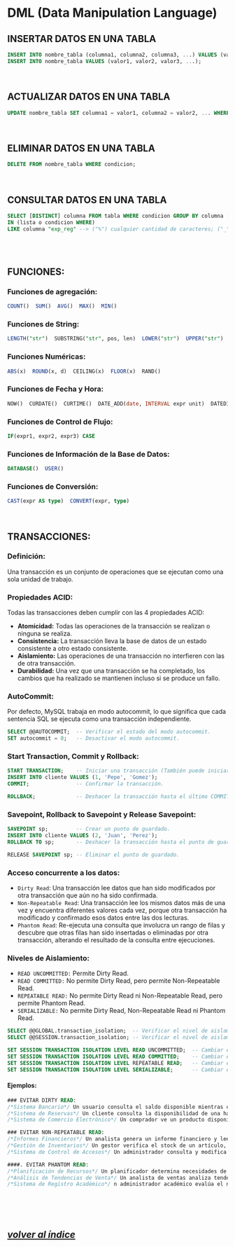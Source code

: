 # DML (Data Manipulation Language)

## INSERTAR DATOS EN UNA TABLA
```sql
INSERT INTO nombre_tabla (columna1, columna2, columna3, ...) VALUES (valor1, valor2, valor3, ...);
INSERT INTO nombre_tabla VALUES (valor1, valor2, valor3, ...);
```
<br>

## ACTUALIZAR DATOS EN UNA TABLA
```sql
UPDATE nombre_tabla SET columna1 = valor1, columna2 = valor2, ... WHERE condicion;
```
<br>

## ELIMINAR DATOS EN UNA TABLA
```sql
DELETE FROM nombre_tabla WHERE condicion;
```
<br>

## CONSULTAR DATOS EN UNA TABLA
```sql
SELECT [DISTINCT] columna FROM tabla WHERE condicion GROUP BY columna [ASC | DESC] [WITH ROLLUP] HAVING condicion_groupBy ORDER BY columna [ASC | DESC] LIMIT n_filas
IN (lista o condicion WHERE)
LIKE columna "exp_reg" --> ("%") cualquier cantidad de caracteres; ("_") un solo carácter
```
<br><br>

## FUNCIONES:
### Funciones de agregación:
```sql
COUNT()  SUM()  AVG()  MAX()  MIN()
```

### Funciones de String:
```sql
LENGTH("str")  SUBSTRING("str", pos, len)  LOWER("str")  UPPER("str")  REPLACE("str", "from_str", "to_str")  CONCAT ("str1", "str2", "...")	
```

### Funciones Numéricas:
```sql
ABS(x)  ROUND(x, d)  CEILING(x)  FLOOR(x)  RAND()
```

### Funciones de Fecha y Hora:
```sql
NOW()  CURDATE()  CURTIME()  DATE_ADD(date, INTERVAL expr unit)  DATEDIFF(expr1, expr2)
```

### Funciones de Control de Flujo:
```sql
IF(expr1, expr2, expr3)	CASE
```

### Funciones de Información de la Base de Datos:
```sql
DATABASE()  USER()
```

### Funciones de Conversión:
```sql
CAST(expr AS type)  CONVERT(expr, type)
```
<br>

## TRANSACCIONES:
### Definición:
Una transacción es un conjunto de operaciones que se ejecutan como una sola unidad de trabajo. 

### Propiedades ACID:
Todas las transacciones deben cumplir con las 4 propiedades ACID:
- **Atomicidad:** Todas las operaciones de la transacción se realizan o ninguna se realiza.
- **Consistencia:** La transacción lleva la base de datos de un estado consistente a otro estado consistente.
- **Aislamiento:** Las operaciones de una transacción no interfieren con las de otra transacción.
- **Durabilidad:** Una vez que una transacción se ha completado, los cambios que ha realizado se mantienen incluso si se produce un fallo.

### AutoCommit:
Por defecto, MySQL trabaja en modo autocommit, lo que significa que cada sentencia SQL se ejecuta como una transacción independiente. 
```sql
SELECT @@AUTOCOMMIT;  -- Verificar el estado del modo autocommit.
SET autocommit = 0;   -- Desactivar el modo autocommit.
```

### Start Transaction, Commit y Rollback:
```sql
START TRANSACTION;    -- Iniciar una transacción (También puede iniciar con BEGIN).
INSERT INTO cliente VALUES (1, 'Pepe', 'Gomez');
COMMIT;               -- Confirmar la transacción.

ROLLBACK;             -- Deshacer la transacción hasta el último COMMIT.
```

### Savepoint, Rollback to Savepoint y Release Savepoint:
```sql
SAVEPOINT sp;         -- Crear un punto de guardado.
INSERT INTO cliente VALUES (2, 'Juan', 'Perez');
ROLLBACK TO sp;       -- Deshacer la transacción hasta el punto de guardado.

RELEASE SAVEPOINT sp; -- Eliminar el punto de guardado.
```

### Acceso concurrente a los datos:
- `Dirty Read`: Una transacción lee datos que han sido modificados por otra transacción que aún no ha sido confirmada.
- `Non-Repeatable Read`: Una transacción lee los mismos datos más de una vez y encuentra diferentes valores cada vez, porque otra transacción ha modificado y confirmado esos datos entre las dos lecturas.
- `Phantom Read`:  Re-ejecuta una consulta que involucra un rango de filas y descubre que otras filas han sido insertadas o eliminadas por otra transacción, alterando el resultado de la consulta entre ejecuciones.


### Niveles de Aislamiento:
- `READ UNCOMMITTED:` Permite Dirty Read.
- `READ COMMITTED:` No permite Dirty Read, pero permite Non-Repeatable Read.
- `REPEATABLE READ:` No permite Dirty Read ni Non-Repeatable Read, pero permite Phantom Read.
- `SERIALIZABLE:` No permite Dirty Read, Non-Repeatable Read ni Phantom Read.
```sql
SELECT @@GLOBAL.transaction_isolation;  -- Verificar el nivel de aislamiento global.
SELECT @@SESSION.transaction_isolation; -- Verificar el nivel de aislamiento de la sesión.

SET SESSION TRANSACTION ISOLATION LEVEL READ UNCOMMITTED;  -- Cambiar el nivel de aislamiento de la sesión a read uncommitted.
SET SESSION TRANSACTION ISOLATION LEVEL READ COMMITTED;    -- Cambiar el nivel de aislamiento de la sesión a read committed.
SET SESSION TRANSACTION ISOLATION LEVEL REPEATABLE READ;   -- Cambiar el nivel de aislamiento de la sesión a repeatable read.
SET SESSION TRANSACTION ISOLATION LEVEL SERIALIZABLE;      -- Cambiar el nivel de aislamiento de la sesión a serializable.
```
#### Ejemplos:
``` sql
### EVITAR DIRTY READ:
/*Sistema Bancario*/ Un usuario consulta el saldo disponible mientras otro está transfiriendo dinero a esa cuenta.
/*Sistema de Reservas*/ Un cliente consulta la disponibilidad de una habitación mientras otro está cancelando una reserva no confirmada aún.
/*Sistema de Comercio Electrónico*/ Un comprador ve un producto disponible mientras otro comprador está en proceso de compra no finalizada.

### EVITAR NON-REPEATABLE READ:
/*Informes Financieros*/ Un analista genera un informe financiero y lee transacciones que cambian durante el proceso debido a actualizaciones.
/*Gestión de Inventarios*/ Un gestor verifica el stock de un artículo, y al revisar de nuevo, la cantidad ha cambiado por ventas recientes.
/*Sistema de Control de Accesos*/ Un administrador consulta y modifica niveles de acceso mientras otro administrador está haciendo cambios simultáneos.

####. EVITAR PHANTOM READ:
/*Planificación de Recursos*/ Un planificador determina necesidades de recursos para un proyecto y durante la consulta se añaden nuevas tareas.
/*Análisis de Tendencias de Venta*/ Un analista de ventas analiza tendencias y durante su consulta se insertan nuevas ventas.
/*Sistema de Registro Académico*/ n administrador académico evalúa el número de estudiantes inscritos para decidir sobre nuevas secciones, mientras otros administradores inscriben más estudiantes.
```
<br><br><br>

## *[volver al índice](../../README.md)*